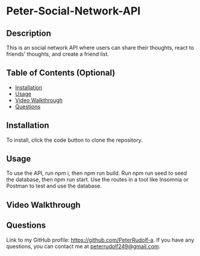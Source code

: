 # Peter-Social-Network-API

## Description

This is an social network API where users can share their thoughts, react to friends' thoughts, and create a friend list.

## Table of Contents (Optional)

- [Installation](#installation)
- [Usage](#usage)
- [Video Walkthrough](#videowalkthrough)
- [Questions](#questions)

## Installation

To install, click the code button to clone the repository.


## Usage
To use the API, run npm i, then npm run build.
Run npm run seed to seed the database, then npm run start.
Use the routes in a tool like Insomnia or Postman to test and use the database.


## Video Walkthrough


## Questions

Link to my GitHub profile: https://github.com/PeterRudolf-a. If you have any questions, you can contact me at peterrudolf249@gmail.com.
